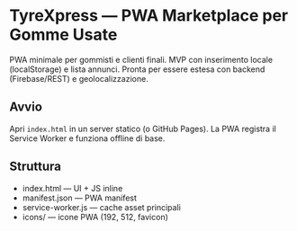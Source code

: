 # TyreXpress — PWA Marketplace per Gomme Usate

PWA minimale per gommisti e clienti finali. MVP con inserimento locale (localStorage) e lista annunci.
Pronta per essere estesa con backend (Firebase/REST) e geolocalizzazione.

## Avvio
Apri `index.html` in un server statico (o GitHub Pages). La PWA registra il Service Worker e funziona offline di base.

## Struttura
- index.html — UI + JS inline
- manifest.json — PWA manifest
- service-worker.js — cache asset principali
- icons/ — icone PWA (192, 512, favicon)

